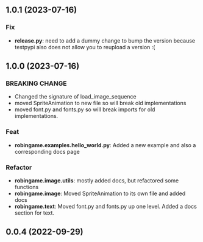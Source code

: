 ## 1.0.1 (2023-07-16)

### Fix

- **release.py**: need to add a dummy change to bump the version because testpypi also does not allow you to reupload a version :(

## 1.0.0 (2023-07-16)

### BREAKING CHANGE

- Changed the signature of load_image_sequence
- moved SpriteAnimation to new file so will break old implementations
- moved font.py and fonts.py so will break imports for old implementations.

### Feat

- **robingame.examples.hello_world.py**: Added a new example and also a corresponding docs page

### Refactor

- **robingame.image.utils**: mostly added docs, but refactored some functions
- **robingame.image**: Moved SpriteAnimation to its own file and added docs
- **robingame.text**: Moved font.py and fonts.py up one level. Added a docs section for text.

## 0.0.4 (2022-09-29)
